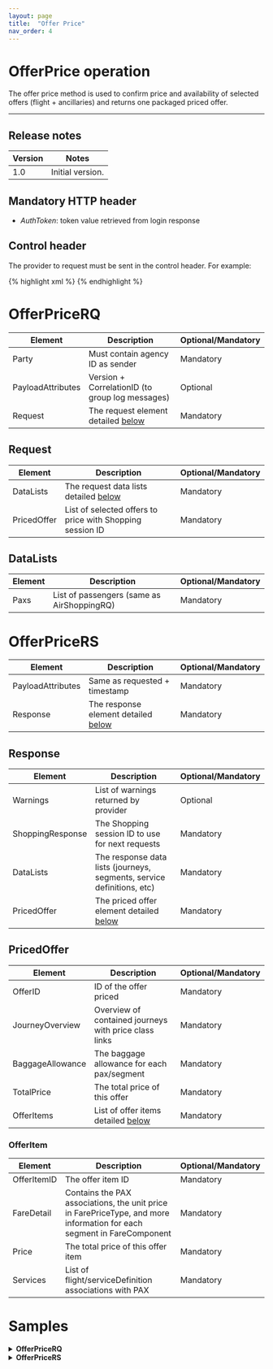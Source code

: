 ```yaml
---
layout: page
title:  "Offer Price"
nav_order: 4
---
```


# OfferPrice operation

The offer price method is used to confirm price and availability of selected offers (flight + ancillaries) and returns one packaged priced offer.

---------------------------------------

## Release notes

| Version | Notes |
| --- | --- |
| 1.0 | Initial version. |

## Mandatory HTTP header

- *AuthToken*: token value retrieved from login response

## Control header

The provider to request must be sent in the control header. For example:

{% highlight xml %}
<Control Provider="VUELING" />
{% endhighlight %}

# OfferPriceRQ

| Element | Description | Optional/Mandatory |
| --- | --- | --- |
| Party | Must contain agency ID as sender | Mandatory |
| PayloadAttributes | Version + CorrelationID (to group log messages) | Optional |
| Request | The request element detailed [below](#request) | Mandatory |

## Request

| Element | Description | Optional/Mandatory |
| --- | --- | --- |
| DataLists | The request data lists detailed [below](#datalists) | Mandatory |
| PricedOffer | List of selected offers to price with Shopping session ID | Mandatory |

## DataLists

| Element | Description | Optional/Mandatory |
| --- | --- | --- |
| Paxs | List of passengers (same as AirShoppingRQ) | Mandatory |

# OfferPriceRS

| Element | Description | Optional/Mandatory |
| --- | --- | --- |
| PayloadAttributes | Same as requested + timestamp | Mandatory |
| Response | The response element detailed [below](#response) | Mandatory |

## Response

| Element | Description | Optional/Mandatory |
| --- | --- | --- |
| Warnings | List of warnings returned by provider | Optional |
| ShoppingResponse | The Shopping session ID to use for next requests | Mandatory |
| DataLists | The response data lists (journeys, segments, service definitions, etc) | Mandatory |
| PricedOffer | The priced offer element detailed [below](#pricedoffer) | Mandatory |

## PricedOffer

| Element | Description | Optional/Mandatory |
| --- | --- | --- |
| OfferID | ID of the offer priced | Mandatory |
| JourneyOverview | Overview of contained journeys with price class links | Mandatory |
| BaggageAllowance | The baggage allowance for each pax/segment | Mandatory |
| TotalPrice | The total price of this offer | Mandatory |
| OfferItems | List of offer items detailed [below](#offeritem) | Mandatory |

### OfferItem

| Element | Description | Optional/Mandatory |
| --- | --- | --- |
| OfferItemID | The offer item ID | Mandatory |
| FareDetail | Contains the PAX associations, the unit price in FarePriceType, and more information for each segment in FareComponent | Mandatory |
| Price | The total price of this offer item | Mandatory |
| Services | List of flight/serviceDefinition associations with PAX | Mandatory |

# Samples

<details>
  <summary><b>OfferPriceRQ</b></summary>

{% highlight xml %}
<?xml version="1.0" encoding="UTF-8" standalone="yes"?>
<IATA_OfferPriceRQ xmlns="http://www.iata.org/IATA/2015/00/2019.2/IATA_OfferPriceRQ">
    <PayloadAttributes>
        <CorrelationID>a222c960-0d2c-4507-bd2c-59362825cc76</CorrelationID>
        <VersionNumber>19.2</VersionNumber>
    </PayloadAttributes>
    <Request>
        <DataLists>
            <PaxList>
                <Pax>
                    <PaxID>PAX1</PaxID>
                    <PTC>ADT</PTC>
                </Pax>
                <Pax>
                    <PaxID>PAX2</PaxID>
                    <PTC>ADT</PTC>
                </Pax>
            </PaxList>
        </DataLists>
        <PricedOffer>
            <SelectedOffer>
                <OfferRefID>23bedc85-dd6a-482b-ac29-2f0c608ed478</OfferRefID>
                <OwnerCode>AF</OwnerCode>
                <SelectedOfferItem>
                    <OfferItemRefID>e99b73dc-16a1-4b9b-a8bc-f26b6299f5bb</OfferItemRefID>
                </SelectedOfferItem>
                <ShoppingResponseRefID>2d62d243-8837-4e4d-a91c-45550a2fd6fa</ShoppingResponseRefID>
            </SelectedOffer>
            <SelectedOffer>
                <OfferRefID>2076a058-e502-44ab-94b1-80b3e1ef8bcd</OfferRefID>
                <OwnerCode>AF</OwnerCode>
                <SelectedOfferItem>
                    <OfferItemRefID>353e5fce-965f-4fc5-ad68-c4b430b87ad4</OfferItemRefID>
                </SelectedOfferItem>
                <SelectedOfferItem>
                    <OfferItemRefID>463d2c99-fe21-40b4-9cf4-feb29da73f4b</OfferItemRefID>
                </SelectedOfferItem>
                <ShoppingResponseRefID>2d62d243-8837-4e4d-a91c-45550a2fd6fa</ShoppingResponseRefID>
            </SelectedOffer>
        </PricedOffer>
    </Request>
</IATA_OfferPriceRQ>
{% endhighlight %}

</details>

<details>
  <summary><b>OfferPriceRS</b></summary>

{% highlight xml %}
<?xml version="1.0" encoding="UTF-8" standalone="yes"?>
<IATA_OfferPriceRS xmlns="http://www.iata.org/IATA/2015/00/2019.2/IATA_OfferPriceRS">
    <Response>
        <DataLists>
            <BaggageAllowanceList>
                <BaggageAllowance>
                    <BaggageAllowanceID>BA1</BaggageAllowanceID>
                    <PieceAllowance>
                        <ApplicablePartyText>Traveler</ApplicablePartyText>
                        <TotalQty>0</TotalQty>
                    </PieceAllowance>
                    <TypeCode>Checked</TypeCode>
                </BaggageAllowance>
            </BaggageAllowanceList>
            <OriginDestList>
                <OriginDest>
                    <DestCode>JNB</DestCode>
                    <OriginCode>CDG</OriginCode>
                    <OriginDestID>OD1</OriginDestID>
                    <PaxJourneyRefID>PJ5</PaxJourneyRefID>
                </OriginDest>
                <OriginDest>
                    <DestCode>CDG</DestCode>
                    <OriginCode>JNB</OriginCode>
                    <OriginDestID>OD2</OriginDestID>
                    <PaxJourneyRefID>PJ2</PaxJourneyRefID>
                </OriginDest>
            </OriginDestList>
            <PaxJourneyList>
                <PaxJourney>
                    <Duration>P0Y0M0DT14H10M0S</Duration>
                    <PaxJourneyID>PJ5</PaxJourneyID>
                    <PaxSegmentRefID>SEG5</PaxSegmentRefID>
                    <PaxSegmentRefID>SEG4</PaxSegmentRefID>
                </PaxJourney>
                <PaxJourney>
                    <Duration>P0Y0M0DT10H45M0S</Duration>
                    <PaxJourneyID>PJ2</PaxJourneyID>
                    <PaxSegmentRefID>SEG3</PaxSegmentRefID>
                </PaxJourney>
            </PaxJourneyList>
            <PaxList>
                <Pax>
                    <PaxID>PAX1</PaxID>
                    <PTC>ADT</PTC>
                </Pax>
                <Pax>
                    <PaxID>PAX2</PaxID>
                    <PTC>ADT</PTC>
                </Pax>
            </PaxList>
            <PaxSegmentList>
                <PaxSegment>
                    <Arrival>
                        <AircraftScheduledDateTime>2020-10-12T08:35:00</AircraftScheduledDateTime>
                        <IATA_LocationCode>AMS</IATA_LocationCode>
                    </Arrival>
                    <DatedOperatingLeg>
                        <Arrival/>
                        <CarrierAircraftType>
                            <CarrierAircraftTypeCode>321</CarrierAircraftTypeCode>
                        </CarrierAircraftType>
                        <Dep/>
                    </DatedOperatingLeg>
                    <Dep>
                        <AircraftScheduledDateTime>2020-10-12T07:10:00</AircraftScheduledDateTime>
                        <IATA_LocationCode>CDG</IATA_LocationCode>
                        <TerminalName>2F</TerminalName>
                    </Dep>
                    <MarketingCarrierInfo>
                        <CarrierDesigCode>KL</CarrierDesigCode>
                        <MarketingCarrierFlightNumberText>2002</MarketingCarrierFlightNumberText>
                    </MarketingCarrierInfo>
                    <OperatingCarrierInfo>
                        <CarrierDesigCode>AF</CarrierDesigCode>
                    </OperatingCarrierInfo>
                    <PaxSegmentID>SEG5</PaxSegmentID>
                </PaxSegment>
                <PaxSegment>
                    <Arrival>
                        <AircraftScheduledDateTime>2020-10-12T21:20:00</AircraftScheduledDateTime>
                        <IATA_LocationCode>JNB</IATA_LocationCode>
                        <TerminalName>B</TerminalName>
                    </Arrival>
                    <DatedOperatingLeg>
                        <Arrival/>
                        <CarrierAircraftType>
                            <CarrierAircraftTypeCode>772</CarrierAircraftTypeCode>
                        </CarrierAircraftType>
                        <Dep/>
                    </DatedOperatingLeg>
                    <Dep>
                        <AircraftScheduledDateTime>2020-10-12T10:35:00</AircraftScheduledDateTime>
                        <IATA_LocationCode>AMS</IATA_LocationCode>
                    </Dep>
                    <MarketingCarrierInfo>
                        <CarrierDesigCode>KL</CarrierDesigCode>
                        <MarketingCarrierFlightNumberText>0112</MarketingCarrierFlightNumberText>
                    </MarketingCarrierInfo>
                    <OperatingCarrierInfo>
                        <CarrierDesigCode>KL</CarrierDesigCode>
                    </OperatingCarrierInfo>
                    <PaxSegmentID>SEG4</PaxSegmentID>
                </PaxSegment>
                <PaxSegment>
                    <Arrival>
                        <AircraftScheduledDateTime>2020-10-23T19:40:00</AircraftScheduledDateTime>
                        <IATA_LocationCode>CDG</IATA_LocationCode>
                        <TerminalName>2E</TerminalName>
                    </Arrival>
                    <DatedOperatingLeg>
                        <Arrival/>
                        <CarrierAircraftType>
                            <CarrierAircraftTypeCode>77W</CarrierAircraftTypeCode>
                        </CarrierAircraftType>
                        <Dep/>
                    </DatedOperatingLeg>
                    <Dep>
                        <AircraftScheduledDateTime>2020-10-23T08:55:00</AircraftScheduledDateTime>
                        <IATA_LocationCode>JNB</IATA_LocationCode>
                        <TerminalName>B</TerminalName>
                    </Dep>
                    <MarketingCarrierInfo>
                        <CarrierDesigCode>AF</CarrierDesigCode>
                        <MarketingCarrierFlightNumberText>0995</MarketingCarrierFlightNumberText>
                    </MarketingCarrierInfo>
                    <OperatingCarrierInfo>
                        <CarrierDesigCode>AF</CarrierDesigCode>
                    </OperatingCarrierInfo>
                    <PaxSegmentID>SEG3</PaxSegmentID>
                </PaxSegment>
            </PaxSegmentList>
            <PriceClassList>
                <PriceClass>
                    <CabinType>
                        <CabinTypeName>ECONOMY</CabinTypeName>
                    </CabinType>
                    <Desc>
                        <DescText>1 hand baggage item and 1 accessory only (12 kg total*)</DescText>
                    </Desc>
                    <Desc>
                        <DescText>Cancellation is not possible</DescText>
                    </Desc>
                    <Desc>
                        <DescText>Change fee + fare difference</DescText>
                    </Desc>
                    <Desc>
                        <DescText>No refund if you missed your flight</DescText>
                    </Desc>
                    <Desc>
                        <DescText>* This applies to flights operated by KLM or Air France. For other airlines, please check the airline's website for baggage rules</DescText>
                    </Desc>
                    <Name>Light</Name>
                    <PriceClassID>PC1</PriceClassID>
                </PriceClass>
            </PriceClassList>
            <ServiceDefinitionList>
                <ServiceDefinition>
                    <ServiceTaxonomy>
                        <DescText>Checked Baggage</DescText>
                        <TaxonomyCode>13EC</TaxonomyCode>
                    </ServiceTaxonomy>
                    <Desc>
                        <DescText>1 luggage item</DescText>
                    </Desc>
                    <Name>1 luggage item</Name>
                    <ServiceDefinitionID>SD1</ServiceDefinitionID>
                </ServiceDefinition>
            </ServiceDefinitionList>
        </DataLists>
        <PaymentFunctions>
            <PaymentSupportedMethod>
                <TypeCode>Cash</TypeCode>
            </PaymentSupportedMethod>
        </PaymentFunctions>
        <PricedOffer>
            <BaggageAllowance>
                <BaggageAllowanceRefID>BA1</BaggageAllowanceRefID>
                <BaggageFlightAssociations>
                    <PaxSegmentRefID>SEG5</PaxSegmentRefID>
                    <PaxSegmentRefID>SEG4</PaxSegmentRefID>
                    <PaxSegmentRefID>SEG3</PaxSegmentRefID>
                </BaggageFlightAssociations>
                <PaxRefID>PAX1</PaxRefID>
                <PaxRefID>PAX2</PaxRefID>
            </BaggageAllowance>
            <JourneyOverview>
                <JourneyPriceClass>
                    <PaxJourneyRefID>PJ5</PaxJourneyRefID>
                    <PriceClassRefID>PC1</PriceClassRefID>
                </JourneyPriceClass>
                <JourneyPriceClass>
                    <PaxJourneyRefID>PJ2</PaxJourneyRefID>
                    <PriceClassRefID>PC1</PriceClassRefID>
                </JourneyPriceClass>
            </JourneyOverview>
            <OfferID>601a1ef9-4ac3-471f-98a4-b635e2991d1f</OfferID>
            <OfferItem>
                <FareDetail>
                    <FareComponent>
                        <CabinType>
                            <CabinTypeCode>X</CabinTypeCode>
                            <CabinTypeName>ECONOMY</CabinTypeName>
                        </CabinType>
                        <FareBasisCode>XL5VUIL1</FareBasisCode>
                        <PaxSegmentRefID>SEG3</PaxSegmentRefID>
                        <PaxSegmentRefID>SEG5</PaxSegmentRefID>
                        <PaxSegmentRefID>SEG4</PaxSegmentRefID>
                        <PriceClassRefID>PC1</PriceClassRefID>
                    </FareComponent>
                    <FarePriceType>
                        <Price>
                            <BaseAmount CurCode="EUR">151.00000000000000000000</BaseAmount>
                            <TaxSummary>
                                <Tax>
                                    <Amount CurCode="EUR">200.00000000000000000000</Amount>
                                    <TaxCode>TAX_GROUP_1_PAX_1_2</TaxCode>
                                    <TaxName>Fuel surcharge (YQ/YR) - PAX1,2</TaxName>
                                </Tax>
                                <Tax>
                                    <Amount CurCode="EUR">77.66000000000000000000</Amount>
                                    <TaxCode>GENERAL_TAXES_PAX_1_2</TaxCode>
                                    <TaxName>Taxes - PAX1,2</TaxName>
                                </Tax>
                                <TotalTaxAmount CurCode="EUR">277.66000000000000000000</TotalTaxAmount>
                            </TaxSummary>
                            <TotalAmount CurCode="EUR">428.66000000000000000000</TotalAmount>
                        </Price>
                    </FarePriceType>
                    <PaxRefID>PAX1</PaxRefID>
                    <PaxRefID>PAX2</PaxRefID>
                </FareDetail>
                <OfferItemID>8e092c73-ce79-40b5-ba63-9046b0f001f5</OfferItemID>
                <Price>
                    <BaseAmount CurCode="EUR">302.00000000000000000000</BaseAmount>
                    <TotalAmount CurCode="EUR">857.32000000000000000000</TotalAmount>
                </Price>
                <Service>
                    <PaxRefID>PAX1</PaxRefID>
                    <PaxRefID>PAX2</PaxRefID>
                    <ServiceAssociations>
                        <PaxJourneyRefID>PJ5</PaxJourneyRefID>
                        <PaxJourneyRefID>PJ2</PaxJourneyRefID>
                    </ServiceAssociations>
                    <ServiceID>SV388</ServiceID>
                </Service>
            </OfferItem>
            <OfferItem>
                <FareDetail>
                    <FarePriceType>
                        <Price>
                            <BaseAmount CurCode="EUR">50.00000000000000000000</BaseAmount>
                            <TotalAmount CurCode="EUR">50.00000000000000000000</TotalAmount>
                        </Price>
                    </FarePriceType>
                    <PaxRefID>PAX1</PaxRefID>
                </FareDetail>
                <OfferItemID>3f4f71eb-c800-4dae-adca-4f61f51a7de2</OfferItemID>
                <Price>
                    <BaseAmount CurCode="EUR">50.00000000000000000000</BaseAmount>
                    <TotalAmount CurCode="EUR">50.00000000000000000000</TotalAmount>
                </Price>
                <Service>
                    <PaxRefID>PAX1</PaxRefID>
                    <ServiceAssociations>
                        <ServiceDefinitionRef>
                            <ServiceDefinitionRefID>SD1</ServiceDefinitionRefID>
                        </ServiceDefinitionRef>
                    </ServiceAssociations>
                    <ServiceID>SV389</ServiceID>
                </Service>
            </OfferItem>
            <OfferItem>
                <FareDetail>
                    <FarePriceType>
                        <Price>
                            <BaseAmount CurCode="EUR">50.00000000000000000000</BaseAmount>
                            <TotalAmount CurCode="EUR">50.00000000000000000000</TotalAmount>
                        </Price>
                    </FarePriceType>
                    <PaxRefID>PAX1</PaxRefID>
                </FareDetail>
                <OfferItemID>d59bb99f-d764-457e-9946-08ead0428113</OfferItemID>
                <Price>
                    <BaseAmount CurCode="EUR">50.00000000000000000000</BaseAmount>
                    <TotalAmount CurCode="EUR">50.00000000000000000000</TotalAmount>
                </Price>
                <Service>
                    <PaxRefID>PAX1</PaxRefID>
                    <ServiceAssociations>
                        <ServiceDefinitionRef>
                            <ServiceDefinitionRefID>SD1</ServiceDefinitionRefID>
                        </ServiceDefinitionRef>
                    </ServiceAssociations>
                    <ServiceID>SV390</ServiceID>
                </Service>
            </OfferItem>
            <TotalPrice>
                <BaseAmount CurCode="EUR">402.00000000000000000000</BaseAmount>
                <TaxSummary>
                    <Tax>
                        <Amount CurCode="EUR">400.00000000000000000000</Amount>
                        <TaxCode>TAX_GROUP_1_PAX_1_2</TaxCode>
                        <TaxName>Fuel surcharge (YQ/YR) - PAX1,2</TaxName>
                    </Tax>
                    <Tax>
                        <Amount CurCode="EUR">155.32000000000000000000</Amount>
                        <TaxCode>GENERAL_TAXES_PAX_1_2</TaxCode>
                        <TaxName>Taxes - PAX1,2</TaxName>
                    </Tax>
                    <TotalTaxAmount CurCode="EUR">555.32000000000000000000</TotalTaxAmount>
                </TaxSummary>
                <TotalAmount CurCode="EUR">957.32000000000000000000</TotalAmount>
            </TotalPrice>
        </PricedOffer>
        <ShoppingResponse>
            <ShoppingResponseRefID>2d62d243-8837-4e4d-a91c-45550a2fd6fa</ShoppingResponseRefID>
        </ShoppingResponse>
    </Response>
    <PayloadAttributes>
        <CorrelationID>a222c960-0d2c-4507-bd2c-59362825cc76</CorrelationID>
        <Timestamp>2020-09-30T17:41:43.912</Timestamp>
        <VersionNumber>19.2</VersionNumber>
    </PayloadAttributes>
</IATA_OfferPriceRS>
{% endhighlight %}

</details>
